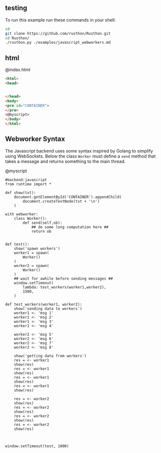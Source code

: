 testing
-------

To run this example run these commands in your shell:

```bash
cd
git clone https://github.com/rusthon/Rusthon.git
cd Rusthon/
./rusthon.py ./examples/javascript_webworkers.md
```

html
----


@index.html
```html
<html>
<head>


</head>
<body>
<pre id="CONTAINER">
</pre>
<@myscript>
</body>
</html>
```

Webworker Syntax
--------------------------

The Javascript backend uses some syntax inspired by Golang to simplify using WebSockets.
Below the class `Worker` must define a `send` method that takes a message and returns something to the main thread.

@myscript
```rusthon
#backend:javascript
from runtime import *

def show(txt):
	document.getElementById('CONTAINER').appendChild(
		document.createTextNode(txt + '\n')
	)

with webworker:
	class Worker():
		def send(self,ob):
			## do some long computation here ##
			return ob


def test():
	show('spawn workers')
	worker1 = spawn(
		Worker()
	)
	worker2 = spawn(
		Worker()
	)
	## wait for awhile before sending messages ##
	window.setTimeout(
		lambda: test_workers(worker1,worker2),
		1500,
	)

def test_workers(worker1, worker2):
	show('sending data to workers')
	worker1 <- 'msg 1'
	worker1 <- 'msg 2'
	worker1 <- 'msg 3'
	worker1 <- 'msg 4'

	worker2 <- 'msg 5'
	worker2 <- 'msg 6'
	worker2 <- 'msg 7'
	worker2 <- 'msg 8'

	show('getting data from workers')
	res = <- worker1
	show(res)
	res = <- worker1
	show(res)
	res = <- worker1
	show(res)
	res = <- worker1
	show(res)

	res = <- worker2
	show(res)
	res = <- worker2
	show(res)
	res = <- worker2
	show(res)
	res = <- worker2
	show(res)



window.setTimeout(test, 1000)

```
